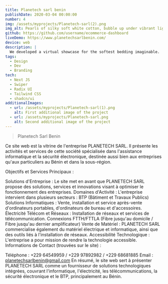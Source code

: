 ```yaml
---
title: Planetech sarl benin
publishDate: 2020-03-04 00:00:00
number: 4
img: /assets/myprojects/Planetech-sarl(2).png
img_alt: Pearls of silky soft white cotton, bubble up under vibrant lighting
github: https://github.com/username/ecommerce-dashboard
liveDemo: https://www.planetechsarlbenin.com/
device: web
description: |
  We developed a virtual showcase for the softest bedding imaginable.
tags:
  - Design
  - Dev
  - Branding
tech: 
  - Next JS
  - Swiper
  - Radix UI
  - Tailwind CSS
  - shadcn/ui
additionalImages:
  - url: /assets/myprojects/Planetech-sarl(1).png
    alt: First additional image of the project
  - url: /assets/myprojects/Planetech-sarl.png
    alt: Second additional image of the project
---
```


> Planetech Sarl Benin

Ce site web est la vitrine de l'entreprise PLANETECH SARL. Il présente les activités et services de cette société spécialisée dans l'assistance informatique et la sécurité électronique, destinée aussi bien aux entreprises qu'aux particuliers au Bénin et dans la sous-région.

Objectifs et Services Principaux :

Solutions d'Entreprise : Le site met en avant que PLANETECH SARL propose des solutions, services et innovations visant à optimiser le fonctionnement des entreprises.
Domaines d'Activité : L'entreprise intervient dans plusieurs secteurs :
BTP (Bâtiment et Travaux Publics)
Solutions Informatiques : Vente, installation et service après-vente d'ordinateurs portables, d'ordinateurs de bureau et d'accessoires.
Électricité
Télécom et Réseaux : Installation de réseaux et services de télécommunication.
Connexions FTTH/FTTLA (Fibre jusqu'au domicile / Fibre jusqu'au dernier amplificateur)
Vente de Matériel : PLANETECH SARL commercialise également du matériel électrique et informatique, ainsi que des outils liés à l'installation de réseaux.
Accessibilité Technologique : L'entreprise a pour mission de rendre la technologie accessible.
Informations de Contact (trouvées sur le site) :

Téléphone : +229 64549959 / +229 97892982 / +229 68681885
Email : planetechsarlbenin@gmail.com
En résumé, le site web sert à présenter PLANETECH SARL comme un fournisseur de solutions technologiques intégrées, couvrant l'informatique, l'électricité, les télécommunications, la sécurité électronique et le BTP, principalement au Bénin.